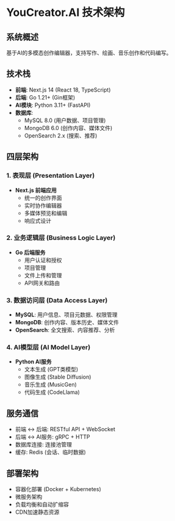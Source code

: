 # YouCreator.AI 技术架构

## 系统概述
基于AI的多模态创作编辑器，支持写作、绘画、音乐创作和代码编写。

## 技术栈
- **前端**: Next.js 14 (React 18, TypeScript)
- **后端**: Go 1.21+ (Gin框架)
- **AI模块**: Python 3.11+ (FastAPI)
- **数据库**: 
  - MySQL 8.0 (用户数据、项目管理)
  - MongoDB 6.0 (创作内容、媒体文件)
  - OpenSearch 2.x (搜索、推荐)

## 四层架构

### 1. 表现层 (Presentation Layer)
- **Next.js 前端应用**
  - 统一的创作界面
  - 实时协作编辑器
  - 多媒体预览和编辑
  - 响应式设计

### 2. 业务逻辑层 (Business Logic Layer)
- **Go 后端服务**
  - 用户认证和授权
  - 项目管理
  - 文件上传和管理
  - API网关和路由

### 3. 数据访问层 (Data Access Layer)
- **MySQL**: 用户信息、项目元数据、权限管理
- **MongoDB**: 创作内容、版本历史、媒体文件
- **OpenSearch**: 全文搜索、内容推荐、分析

### 4. AI模型层 (AI Model Layer)
- **Python AI服务**
  - 文本生成 (GPT类模型)
  - 图像生成 (Stable Diffusion)
  - 音乐生成 (MusicGen)
  - 代码生成 (CodeLlama)

## 服务通信
- 前端 ↔ 后端: RESTful API + WebSocket
- 后端 ↔ AI服务: gRPC + HTTP
- 数据库连接: 连接池管理
- 缓存: Redis (会话、临时数据)

## 部署架构
- 容器化部署 (Docker + Kubernetes)
- 微服务架构
- 负载均衡和自动扩缩容
- CDN加速静态资源

